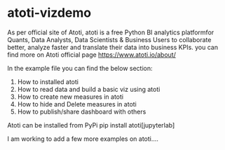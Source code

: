# atoti-vizdemo

As per official site of Atoti, atoti is a free Python BI analytics platformfor Quants, Data Analysts, Data Scientists & Business Users to collaborate better, analyze faster and translate their data into business KPIs. you can find more on Atoti official page https://www.atoti.io/about/

In the example file you can find the below section:
1. How to installed atoti
2. How to read data and build a basic viz using atoti
3. How to create new measures in atoti
4. How to hide and Delete measures in atoti
5. How to publish/share dashboard with others

Atoti can be installed from PyPi
pip install atoti[jupyterlab]


I am working to add a few more examples on atoti....

